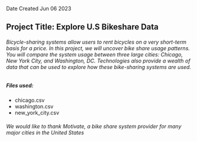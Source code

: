 Date Created
Jun 06 2023
## Project Title: Explore U.S Bikeshare Data
###### Bicycle-sharing systems allow users to rent bicycles on a very short-term basis for a price. In this project, we will uncover bike share usage patterns. You will compare the system usage between three large cities: Chicago, New York City, and Washington, DC. Technologies also provide a wealth of data that can be used to explore how these bike-sharing systems are used.
##### Files used: 
* chicago.csv
* washington.csv
* new_york_city.csv

###### _We would like to thank Motivate, a bike share system provider for many major cities in the United States_

